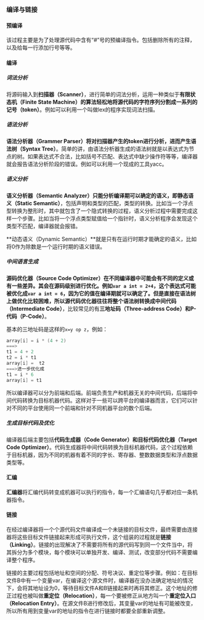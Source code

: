 ### 编译与链接

#### 预编译

该过程主要是为了处理源代码中含有“#”号的预编译指令。包括删除所有的注释，以及给每一行添加行号等等。



#### 编译

##### 词法分析

将源码输入到**扫描器（Scanner）**，进行简单的词法分析，运用一种类似于**有限状态机（Finite State Machine）**的算法轻松地将源代码的字符序列分割成一系列的**记号（token）**。例如可以利用一个叫做lex的程序实现词法扫描。

##### 语法分析

**语法分析器（Grammer Parser）**将对扫描器产生的token进行分析，进而产生**语法树（Syntax Tree）**。简单的讲，由语法分析器生成的语法树就是以表达式为节点的树。如果表达式不合法，比如括号不匹配、表达式中缺少操作符等等，编译器就会报告语法分析阶段的错误。例如可以利用一个现成的工具yacc。

##### 语义分析

**语义分析器（Semantic Analyzer）**只能分析编译期可以确定的语义，即**静态语义（Static Semantic）**，包括声明和类型的匹配，类型的转换。比如当一个浮点型转换为整形时，其中就包含了一个隐式转换的过程，语义分析过程中需要完成这样一个步骤。比如当将一个浮点类型赋值给一个指针时，语义分析程序会发现这个类型不匹配，编译器就会报错。

**动态语义（Dynamic Semantic）**就是只有在运行时期才能确定的语义，比如将0作为除数是一个运行时期的语义错误。

##### 中间语言生成

**源码优化器（Source Code Optimizer）**在不同编译器中可能会有不同的定义或有一些差异。其会在源码级别进行优化。例如`var a int = 2+4`，这个表达式可能被优化成`var a int = 6`，因为它的值在编译期就可以确定了。但是直接在语法树上做优化比较困难，所以源代码优化器往往将整个语法树转换成**中间代码（Intermediate Code）**，比较常见的有**三地址码（Three-address Code）**和**P-代码（P-Code）**。

基本的三地址码是这样的`x=y op z`，例如：

```go
array[i] = i * (4 + 2)
===>
t1 = 4 + 2
t2 = i * t1
array[i] =  t2
===>进一步优化成
t1 = i * 6
array[i] = t1
```

所以编译器可以分为前端和后端。前端负责生产和机器无关的中间代码，后端将中间代码转换为目标机器代码。这样对于一些可以跨平台的编译器而言，它们可以针对不同的平台使用同一个前端和针对不同机器平台的数个后端。

##### 生成目标代码及优化

编译器后端主要包括**代码生成器（Code Generator）**和**目标代码优化器（Target Code Optimizer）**。代码生成器将中间代码转换为目标机器代码，这个过程依赖于目标机器，因为不同的机器有着不同的字长、寄存器、整数数据类型和浮点数据类型等。



#### 汇编

**汇编器**将汇编代码转变成机器可以执行的指令，每一个汇编语句几乎都对应一条机器指令。



#### 链接

在经过编译器将一个个源代码文件编译成一个未链接的目标文件，最终需要由连接器将这些目标文件链接起来形成可执行文件，这个组装的过程就是**链接（Linking）**。链接的出现解决了不需要将所有的源代码写到同一个文件当中，将其拆分为多个模块，每个模块可以单独开发、编译、测试，改变部分代码不需要编译整个程序。

链接的主要过程包括地址和空间的分配、符号决议、重定位等步骤。例如：在目标文件B中有一个变量var，在编译这个源文件时，编译器在没办法确定地址的情况下，会将其地址设为0，等待目标文件A和B链接起来时再将其修正。这个地址的修正过程也被叫做**重定位（Relocation）**，每一个要被修正从地方叫一个**重定位入口（Relocation Entry）**。在源文件B进行修改后，其变量var的地址有可能被改变，所以所有用到变量var的地址的指令在进行链接时都要全部重新调整。

